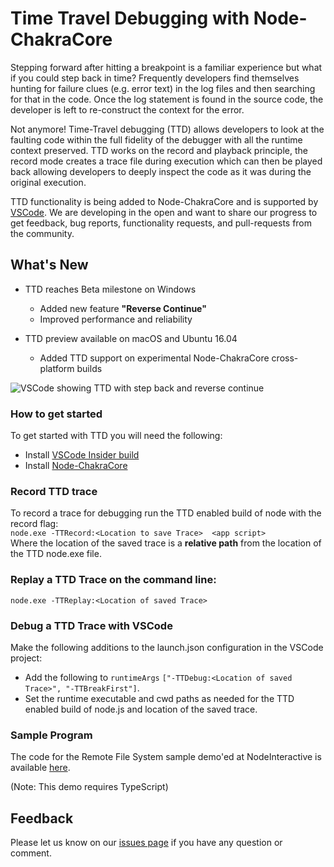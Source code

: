 # Time Travel Debugging with Node-ChakraCore

Stepping forward after hitting a breakpoint is a familiar experience but what 
if you could step back in time?  Frequently developers find themselves hunting 
for failure clues (e.g. error text) in the log files and then searching for 
that in the code.  Once the log statement is found in the source code, the 
developer is left to re-construct the context for the error.  

Not anymore!  Time-Travel debugging (TTD) allows developers to look at the 
faulting code within the full fidelity of the debugger with all the runtime 
context preserved.  TTD works on the record and playback principle, the record 
mode creates a trace file during execution which can then be played back 
allowing developers to deeply inspect the code as it was during the original 
execution. 

TTD functionality is being added to Node-ChakraCore and is supported by [VSCode](https://aka.ms/vscode-insider). 
We are developing in the open and want to share our progress to get feedback,
bug reports, functionality requests, and pull-requests from the community. 

## What's New
* TTD reaches Beta milestone on Windows
  * Added new feature **"Reverse Continue"**
  * Improved performance and reliability

* TTD preview available on macOS and Ubuntu 16.04
  * Added TTD support on experimental Node-ChakraCore cross-platform builds

![VSCode showing TTD with step back and reverse continue](https://aka.ms/nodettd-reversecontinue.gif)
### How to get started
To get started with TTD you will need the following:

- Install [VSCode Insider build](https://aka.ms/vscode-insider) 
- Install [Node-ChakraCore](https://github.com/nodejs/node-chakracore/releases)

### Record TTD trace
To record a trace for debugging run the TTD enabled build of node with the record flag:   
```node.exe -TTRecord:<Location to save Trace>  <app script>```  
Where the location of the saved trace is a **relative path** from the location of the TTD node.exe file.

### Replay a TTD Trace on the command line:
```node.exe -TTReplay:<Location of saved Trace>```

### Debug a TTD Trace with VSCode
Make the following additions to the launch.json configuration in the VSCode project: 
- Add the following to ```runtimeArgs``` ```["-TTDebug:<Location of saved Trace>", "-TTBreakFirst"]```.
- Set the runtime executable and cwd paths as needed for the TTD enabled build of node.js and location of the saved trace.

### Sample Program
The code for the Remote File System sample demo'ed at NodeInteractive is available [here](http://research.microsoft.com/en-us/um/people/marron/samples/RFSDemo.zip).

(Note: This demo requires TypeScript)

## Feedback
Please let us know on our [issues page](https://github.com/nodejs/node-chakracore/issues) if you have any question or comment. 

